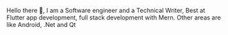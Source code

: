 Hello there 👋, I am a Software engineer and a Technical Writer, Best at Flutter app development, full stack development with Mern. Other areas are like Android, .Net and Qt

